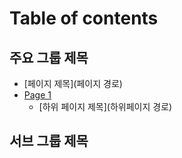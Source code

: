 # Table of contents

## 주요 그룹 제목

* [페이지 제목](페이지 경로)
* [Page 1](README.md)
    * [하위 페이지 제목](하위페이지 경로)

## 서브 그룹 제목
